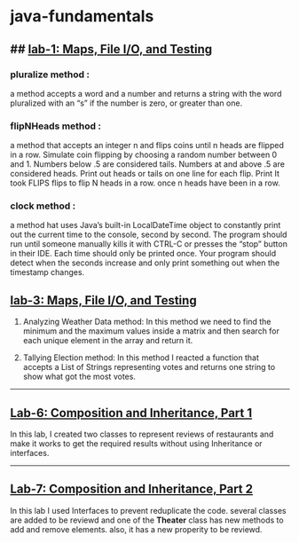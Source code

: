 # java-fundamentals

## ## [lab-1: Maps, File I/O, and Testing](https://github.com/AseelHamamreh/java-fundamentals/tree/main/basiclibrary/lab3-linter)

### pluralize method :
a method accepts a word and a number and returns a string with the word pluralized with an “s” if the number is zero, or greater than one.

### flipNHeads method :
a method that accepts an integer n and flips coins until n heads are flipped in a row. Simulate coin flipping by choosing a random number between 0 and 1. Numbers below .5 are considered tails. Numbers at and above .5 are considered heads. Print out heads or tails on one line for each flip. Print It took FLIPS flips to flip N heads in a row. once n heads have been in a row.

### clock method :
a method hat uses Java’s built-in LocalDateTime object to constantly print out the current time to the console, second by second. The program should run until someone manually kills it with CTRL-C or presses the “stop” button in their IDE. Each time should only be printed once. Your program should detect when the seconds increase and only print something out when the timestamp changes.

## [lab-3: Maps, File I/O, and Testing](https://github.com/AseelHamamreh/java-fundamentals/tree/main/basiclibrary/lab3-linter)

1. Analyzing Weather Data method:
In this method we need to find the minimum and the maximum values inside a matrix and then search for each unique element in the array and return it.

2. Tallying Election method:
In this method I reacted a function that accepts a List of Strings representing votes and returns one string to show what got the most votes.

*** 

## [Lab-6: Composition and Inheritance, Part 1](https://github.com/AseelHamamreh/java-fundamentals/tree/main/basiclibrary/lab5-inheritance)

In this lab, I created two classes to represent reviews of restaurants and make it works to get the required results without using Inheritance or interfaces.

***

## [Lab-7: Composition and Inheritance, Part 2](https://github.com/AseelHamamreh/java-fundamentals/tree/main/basiclibrary/lab5-inheritance)

In this lab I used Interfaces to prevent reduplicate the code.
several classes are added to be reviewd and one of the **Theater** class has new methods to add and remove elements. also, it has a new properity to be reviewd. 


